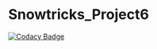 # Snowtricks_Project6

[![Codacy Badge](https://api.codacy.com/project/badge/Grade/8b9a914a39314f5eb479e3b47a176a56)](https://www.codacy.com/app/sergisergio/Snowtricks_Project6?utm_source=github.com&amp;utm_medium=referral&amp;utm_content=sergisergio/Snowtricks_Project6&amp;utm_campaign=Badge_Grade)